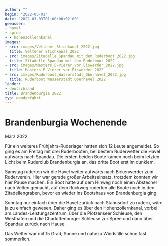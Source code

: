 ```yaml
---
author: ""
begin: "2022-03-01"
date: "2022-03-03T01:00:00+02:00"
gewässer:
- havel
- spree
- - hohenzollernkanal
images:
- src: images/Veltener_Stichkanal_2022.jpg
  title: Veltener Stichkanal 2022
- src: images/Zitadelle_Spandau_mit_dem_Ruderboot_2022.jpg
  title: Zitadelle Spandau mit dem Ruderboot 2022
- src: images/Masters_E-Vierer_vor_Eiswerder_2022.jpg
  title: Masters E-Vierer vor Eiswerder 2022
- src: images/Ruderboot_Wasserstadt_Oberhavel_2022.jpg
  title: Ruderboot Wasserstadt Oberhavel 2022
länder:
- deutschland
title: Brandenburgia 2022
typ: wanderfahrt
---
```


# Brandenburgia Wochenende


März 2022

Für ein weiteres Frühjahrs-Ruderlager hatten sich 12 Leute angemeldet. So ging es am Freitag mit drei Ruderbooten, bei bestem Ruderwetter die Havel aufwärts nach Spandau. Die ersten beiden Boote kamen noch beim letzten Licht beim Ruderclub Brandenburgia an, das dritte Boot erst im dunklem.

Samstag ruderten wir die Havel weiter aufwärts nach Birkenwerder zum Ruderverein. Hier war gerade großer Arbeitseinsatz, trotzdem konnten wir hier Pause machen. Ein Boot hatte auf dem Hinweg noch einen Abstecher nach Velten gemacht, auf dem Rückweg ruderten alle Boote noch in den Zitadellengraben, bevor es wieder ins Bootshaus von Brandenburgia ging.

Sonntag nur einfach über die Havel zurück nach Stahnsdorf zu rudern, wäre ja zu einfach gewesen. Daher ging es über den Hohenzollernkanal, vorbei am Landes-Leistungszentrum, über die Plötzenseer Schleuse, den Westhafen und die Charlottenburger Schleuse zur Spree und dann über Spandau zurück nach Hause.

Das Wetter war mit 15 Grad, Sonne und nahezu Windstille schon fast sommerlich.

